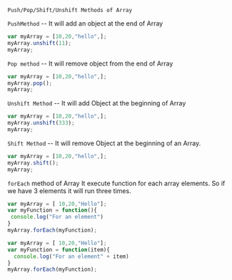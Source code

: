
`Push/Pop/Shift/Unshift Methods of Array`

`PushMethod` -- It will add an object at the end of Array
```js 
var myArray = [10,20,"hello",];
myArray.unshift(11);
myArray; 
```
`Pop method` -- It will remove object from the end of Array
```js 
var myArray = [10,20,"hello",];
myArray.pop();
myArray;
```
`Unshift Method` -- It will add Object at the beginning of Array
```js 
var myArray = [10,20,"hello",];
myArray.unshift(333);
myArray;
```
`Shift Method` -- It will remove Object at the beginning of an Array.

```js 
var myArray = [10,20,"hello",];
myArray.shift();
myArray;

```

 `forEach` method of Array
 It execute function for each array elements. So if we have 3 elements it will run three times.
 ```js 
var myArray = [ 10,20,"Hello"];
var myFunction = function(){
  console.log("For an element")
}
myArray.forEach(myFunction);
```

```js 
var myArray = [ 10,20,"Hello"];
var myFunction = function(item){
  console.log("For an element" + item)
}
myArray.forEach(myFunction);
```

